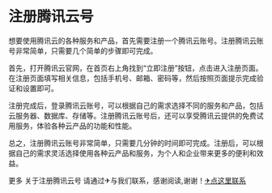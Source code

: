 # 注册腾讯云号

想要使用腾讯云的各种服务和产品，首先需要注册一个腾讯云账号。注册腾讯云账号非常简单，只需要几个简单的步骤即可完成。

首先，打开腾讯云官网，在首页右上角找到“立即注册”按钮，点击进入注册页面。在注册页面填写相关信息，包括手机号、邮箱、密码等，然后按照页面提示完成验证和设置即可。

注册完成后，登录腾讯云账号，可以根据自己的需求选择不同的服务和产品，包括云服务器、数据库、存储等。注册腾讯云账号后，还可以享受腾讯云提供的免费试用服务，体验各种云产品的功能和性能。

总之，注册腾讯云账号非常简单，只需要几分钟的时间即可完成。注册后，可以根据自己的需求灵活选择使用各种云产品和服务，为个人和企业带来更多的便利和效益。

更多 关于注册腾讯云号 请通过✈与我们联系，感谢阅读,谢谢！[✈点这里联系](https://acc.k02.cc)